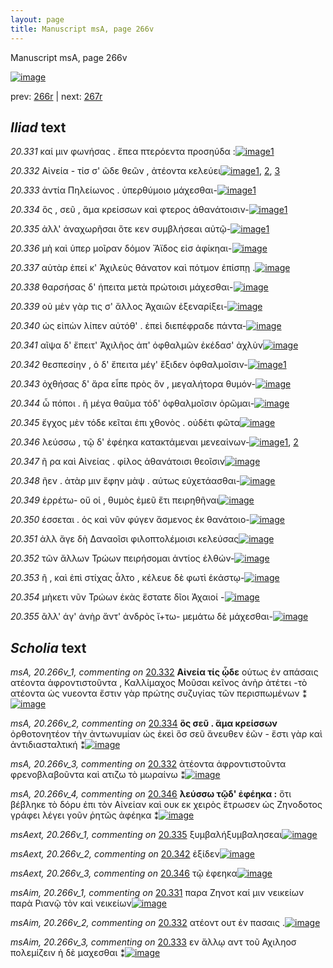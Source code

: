 ```yaml
---
layout: page
title: Manuscript msA, page 266v
---
```


Manuscript msA, page 266v

[![image](http://www.homermultitext.org/iipsrv?OBJ=IIP,1.0&FIF=/project/homer/pyramidal/deepzoom/hmt/vaimg/2017a/VA266VN_0768.tif&WID=100&CVT=JPEG)](http://www.homermultitext.org/ict2/?urn=urn:cite2:hmt:vaimg.2017a:VA266VN_0768)

prev:  [266r](../266r/) | next:  [267r](../267r/)

## *Iliad* text

*20.331* <a id="20.331"/> καί μιν φωνήσας . ἔπεα πτερόεντα προσηύδα :[![image](http://www.homermultitext.org/iipsrv?OBJ=IIP,1.0&FIF=/project/homer/pyramidal/deepzoom/hmt/vaimg/2017a/VA266VN_0768.tif&RGN=0.4753,0.2111,0.4223,0.03444&WID=1000&CVT=JPEG)](http://www.homermultitext.org/ict2/?urn=urn:cite2:hmt:vaimg.2017a:VA266VN_0768@0.4753,0.2111,0.4223,0.03444)[1](#msAim_20.266v_1)

*20.332* <a id="20.332"/> Αἰνεία - τίσ σ' ῶδε θεῶν , ἀτέοντα κελεύει[![image](http://www.homermultitext.org/iipsrv?OBJ=IIP,1.0&FIF=/project/homer/pyramidal/deepzoom/hmt/vaimg/2017a/VA266VN_0768.tif&RGN=0.4796,0.2407,0.3900,0.02365&WID=1000&CVT=JPEG)](http://www.homermultitext.org/ict2/?urn=urn:cite2:hmt:vaimg.2017a:VA266VN_0768@0.4796,0.2407,0.3900,0.02365)[1](#msA_20.266v_1), [2](#msA_20.266v_3), [3](#msAim_20.266v_2)

*20.333* <a id="20.333"/> ἀντία Πηλείωνος . ὑπερθύμοιο μάχεσθαι-[![image](http://www.homermultitext.org/iipsrv?OBJ=IIP,1.0&FIF=/project/homer/pyramidal/deepzoom/hmt/vaimg/2017a/VA266VN_0768.tif&RGN=0.4867,0.2600,0.3707,0.01992&WID=1000&CVT=JPEG)](http://www.homermultitext.org/ict2/?urn=urn:cite2:hmt:vaimg.2017a:VA266VN_0768@0.4867,0.2600,0.3707,0.01992)[1](#msAim_20.266v_3)

*20.334* <a id="20.334"/> ὃς , σεῦ , ἅμα κρείσσων καὶ φτερος ἀθανάτοισιν-[![image](http://www.homermultitext.org/iipsrv?OBJ=IIP,1.0&FIF=/project/homer/pyramidal/deepzoom/hmt/vaimg/2017a/VA266VN_0768.tif&RGN=0.4860,0.2761,0.4302,0.02158&WID=1000&CVT=JPEG)](http://www.homermultitext.org/ict2/?urn=urn:cite2:hmt:vaimg.2017a:VA266VN_0768@0.4860,0.2761,0.4302,0.02158)[1](#msA_20.266v_2)

*20.335* <a id="20.335"/> ἀλλ' ἀναχωρῆσαι ὅτε κεν συμβλήσεαι αὐτῷ-[![image](http://www.homermultitext.org/iipsrv?OBJ=IIP,1.0&FIF=/project/homer/pyramidal/deepzoom/hmt/vaimg/2017a/VA266VN_0768.tif&RGN=0.4825,0.2950,0.4064,0.02158&WID=1000&CVT=JPEG)](http://www.homermultitext.org/ict2/?urn=urn:cite2:hmt:vaimg.2017a:VA266VN_0768@0.4825,0.2950,0.4064,0.02158)[1](#msAext_20.266v_1)

*20.336* <a id="20.336"/> μὴ καὶ ὑπερ μοῖραν δόμον Ἄϊδος εἰσ ἀφίκηαι-[![image](http://www.homermultitext.org/iipsrv?OBJ=IIP,1.0&FIF=/project/homer/pyramidal/deepzoom/hmt/vaimg/2017a/VA266VN_0768.tif&RGN=0.4882,0.3148,0.4044,0.02420&WID=1000&CVT=JPEG)](http://www.homermultitext.org/ict2/?urn=urn:cite2:hmt:vaimg.2017a:VA266VN_0768@0.4882,0.3148,0.4044,0.02420)

*20.337* <a id="20.337"/> αὐτὰρ ἐπεί κ' Ἀχιλεὺς θάνατον καὶ πότμον ἐπίσπῃ .[![image](http://www.homermultitext.org/iipsrv?OBJ=IIP,1.0&FIF=/project/homer/pyramidal/deepzoom/hmt/vaimg/2017a/VA266VN_0768.tif&RGN=0.4818,0.3321,0.4444,0.02586&WID=1000&CVT=JPEG)](http://www.homermultitext.org/ict2/?urn=urn:cite2:hmt:vaimg.2017a:VA266VN_0768@0.4818,0.3321,0.4444,0.02586)

*20.338* <a id="20.338"/> θαρσήσας δ' ήπειτα μετὰ πρώτοισι μάχεσθαι-[![image](http://www.homermultitext.org/iipsrv?OBJ=IIP,1.0&FIF=/project/homer/pyramidal/deepzoom/hmt/vaimg/2017a/VA266VN_0768.tif&RGN=0.4845,0.3546,0.4165,0.02102&WID=1000&CVT=JPEG)](http://www.homermultitext.org/ict2/?urn=urn:cite2:hmt:vaimg.2017a:VA266VN_0768@0.4845,0.3546,0.4165,0.02102)

*20.339* <a id="20.339"/> οὐ μὲν γὰρ τις σ' ἄλλος Ἀχαιῶν ἐξεναρίξει-[![image](http://www.homermultitext.org/iipsrv?OBJ=IIP,1.0&FIF=/project/homer/pyramidal/deepzoom/hmt/vaimg/2017a/VA266VN_0768.tif&RGN=0.4832,0.3736,0.3784,0.02254&WID=1000&CVT=JPEG)](http://www.homermultitext.org/ict2/?urn=urn:cite2:hmt:vaimg.2017a:VA266VN_0768@0.4832,0.3736,0.3784,0.02254)

*20.340* <a id="20.340"/> ὡς εἰπὼν λίπεν αὐτόθ' . ἐπεὶ διεπέφραδε πάντα-[![image](http://www.homermultitext.org/iipsrv?OBJ=IIP,1.0&FIF=/project/homer/pyramidal/deepzoom/hmt/vaimg/2017a/VA266VN_0768.tif&RGN=0.4818,0.3929,0.4329,0.02365&WID=1000&CVT=JPEG)](http://www.homermultitext.org/ict2/?urn=urn:cite2:hmt:vaimg.2017a:VA266VN_0768@0.4818,0.3929,0.4329,0.02365)

*20.341* <a id="20.341"/> αῖψα δ' ἔπειτ' Ἀχιλῆος ἀπ' ὀφθαλμῶν ἐκέδασ' ἀχλὺν[![image](http://www.homermultitext.org/iipsrv?OBJ=IIP,1.0&FIF=/project/homer/pyramidal/deepzoom/hmt/vaimg/2017a/VA266VN_0768.tif&RGN=0.4818,0.4118,0.4394,0.02365&WID=1000&CVT=JPEG)](http://www.homermultitext.org/ict2/?urn=urn:cite2:hmt:vaimg.2017a:VA266VN_0768@0.4818,0.4118,0.4394,0.02365)

*20.342* <a id="20.342"/> θεσπεσίην , ὁ δ' ἔπειτα μέγ' ἔξιδεν ὀφθαλμοῖσιν-[![image](http://www.homermultitext.org/iipsrv?OBJ=IIP,1.0&FIF=/project/homer/pyramidal/deepzoom/hmt/vaimg/2017a/VA266VN_0768.tif&RGN=0.4818,0.4274,0.4265,0.03071&WID=1000&CVT=JPEG)](http://www.homermultitext.org/ict2/?urn=urn:cite2:hmt:vaimg.2017a:VA266VN_0768@0.4818,0.4274,0.4265,0.03071)[1](#msAext_20.266v_2)

*20.343* <a id="20.343"/> ὀχθήσας δ' ἄρα εἶπε πρὸς ὃν , μεγαλήτορα θυμόν-[![image](http://www.homermultitext.org/iipsrv?OBJ=IIP,1.0&FIF=/project/homer/pyramidal/deepzoom/hmt/vaimg/2017a/VA266VN_0768.tif&RGN=0.4838,0.4488,0.4379,0.02531&WID=1000&CVT=JPEG)](http://www.homermultitext.org/ict2/?urn=urn:cite2:hmt:vaimg.2017a:VA266VN_0768@0.4838,0.4488,0.4379,0.02531)

*20.344* <a id="20.344"/> ὦ πόποι . ῆ μέγα θαῦμα τόδ' ὀφθαλμοῖσιν ὁρῶμαι-[![image](http://www.homermultitext.org/iipsrv?OBJ=IIP,1.0&FIF=/project/homer/pyramidal/deepzoom/hmt/vaimg/2017a/VA266VN_0768.tif&RGN=0.4818,0.4650,0.4438,0.02849&WID=1000&CVT=JPEG)](http://www.homermultitext.org/ict2/?urn=urn:cite2:hmt:vaimg.2017a:VA266VN_0768@0.4818,0.4650,0.4438,0.02849)

*20.345* <a id="20.345"/> ἔγχος μὲν τόδε κεῖται ἐπι χθονὸς . οὐδέτι φῶτα[![image](http://www.homermultitext.org/iipsrv?OBJ=IIP,1.0&FIF=/project/homer/pyramidal/deepzoom/hmt/vaimg/2017a/VA266VN_0768.tif&RGN=0.4906,0.4856,0.4141,0.02711&WID=1000&CVT=JPEG)](http://www.homermultitext.org/ict2/?urn=urn:cite2:hmt:vaimg.2017a:VA266VN_0768@0.4906,0.4856,0.4141,0.02711)

*20.346* <a id="20.346"/> λεύσσω , τῷ δ' ἐφέηκα κατακτάμεναι μενεαίνων-[![image](http://www.homermultitext.org/iipsrv?OBJ=IIP,1.0&FIF=/project/homer/pyramidal/deepzoom/hmt/vaimg/2017a/VA266VN_0768.tif&RGN=0.4755,0.5062,0.4469,0.02545&WID=1000&CVT=JPEG)](http://www.homermultitext.org/ict2/?urn=urn:cite2:hmt:vaimg.2017a:VA266VN_0768@0.4755,0.5062,0.4469,0.02545)[1](#msAext_20.266v_3), [2](#msA_20.266v_4)

*20.347* <a id="20.347"/> ῆ ρα καὶ Αἰνείας . φίλος ἀθανάτοισι θεοῖσιν[![image](http://www.homermultitext.org/iipsrv?OBJ=IIP,1.0&FIF=/project/homer/pyramidal/deepzoom/hmt/vaimg/2017a/VA266VN_0768.tif&RGN=0.4926,0.5246,0.3896,0.02393&WID=1000&CVT=JPEG)](http://www.homermultitext.org/ict2/?urn=urn:cite2:hmt:vaimg.2017a:VA266VN_0768@0.4926,0.5246,0.3896,0.02393)

*20.348* <a id="20.348"/> ῆεν . ἀτὰρ μιν ἔφην μὰψ . αύτως εὐχετάασθαι-[![image](http://www.homermultitext.org/iipsrv?OBJ=IIP,1.0&FIF=/project/homer/pyramidal/deepzoom/hmt/vaimg/2017a/VA266VN_0768.tif&RGN=0.4871,0.5427,0.4199,0.02351&WID=1000&CVT=JPEG)](http://www.homermultitext.org/ict2/?urn=urn:cite2:hmt:vaimg.2017a:VA266VN_0768@0.4871,0.5427,0.4199,0.02351)

*20.349* <a id="20.349"/> ἐρρέτω- οὔ οἱ , θυμὸς ἐμεῦ ἔτι πειρηθῆναι[![image](http://www.homermultitext.org/iipsrv?OBJ=IIP,1.0&FIF=/project/homer/pyramidal/deepzoom/hmt/vaimg/2017a/VA266VN_0768.tif&RGN=0.4867,0.5604,0.3854,0.02711&WID=1000&CVT=JPEG)](http://www.homermultitext.org/ict2/?urn=urn:cite2:hmt:vaimg.2017a:VA266VN_0768@0.4867,0.5604,0.3854,0.02711)

*20.350* <a id="20.350"/> έσσεται . ὁς καὶ νῦν φύγεν ἄσμενος ἐκ θανάτοιο-[![image](http://www.homermultitext.org/iipsrv?OBJ=IIP,1.0&FIF=/project/homer/pyramidal/deepzoom/hmt/vaimg/2017a/VA266VN_0768.tif&RGN=0.4829,0.5819,0.4232,0.02296&WID=1000&CVT=JPEG)](http://www.homermultitext.org/ict2/?urn=urn:cite2:hmt:vaimg.2017a:VA266VN_0768@0.4829,0.5819,0.4232,0.02296)

*20.351* <a id="20.351"/> ἀλλ ἄγε δὴ Δαναοῖσι φιλοπτολέμοισι κελεύσας[![image](http://www.homermultitext.org/iipsrv?OBJ=IIP,1.0&FIF=/project/homer/pyramidal/deepzoom/hmt/vaimg/2017a/VA266VN_0768.tif&RGN=0.4875,0.5989,0.4121,0.02683&WID=1000&CVT=JPEG)](http://www.homermultitext.org/ict2/?urn=urn:cite2:hmt:vaimg.2017a:VA266VN_0768@0.4875,0.5989,0.4121,0.02683)

*20.352* <a id="20.352"/> τῶν ἄλλων Τρώων πειρήσομαι ἀντίος ἐλθών-[![image](http://www.homermultitext.org/iipsrv?OBJ=IIP,1.0&FIF=/project/homer/pyramidal/deepzoom/hmt/vaimg/2017a/VA266VN_0768.tif&RGN=0.4849,0.6202,0.4121,0.02227&WID=1000&CVT=JPEG)](http://www.homermultitext.org/ict2/?urn=urn:cite2:hmt:vaimg.2017a:VA266VN_0768@0.4849,0.6202,0.4121,0.02227)

*20.353* <a id="20.353"/> ῆ , καὶ ἐπὶ στίχας ἆλτο , κέλευε δὲ φωτὶ ἑκάστῳ-[![image](http://www.homermultitext.org/iipsrv?OBJ=IIP,1.0&FIF=/project/homer/pyramidal/deepzoom/hmt/vaimg/2017a/VA266VN_0768.tif&RGN=0.4880,0.6361,0.4099,0.02683&WID=1000&CVT=JPEG)](http://www.homermultitext.org/ict2/?urn=urn:cite2:hmt:vaimg.2017a:VA266VN_0768@0.4880,0.6361,0.4099,0.02683)

*20.354* <a id="20.354"/> μὴκετι νῦν Τρώων ἑκὰς ἕστατε δῖοι Ἀχαιοί -[![image](http://www.homermultitext.org/iipsrv?OBJ=IIP,1.0&FIF=/project/homer/pyramidal/deepzoom/hmt/vaimg/2017a/VA266VN_0768.tif&RGN=0.4849,0.6575,0.3968,0.02310&WID=1000&CVT=JPEG)](http://www.homermultitext.org/ict2/?urn=urn:cite2:hmt:vaimg.2017a:VA266VN_0768@0.4849,0.6575,0.3968,0.02310)

*20.355* <a id="20.355"/> ἂλλ' άγ' ἀνὴρ ἄντ' ἀνδρὸς ἴ+τω- μεμάτω δὲ μάχεσθαι-[![image](http://www.homermultitext.org/iipsrv?OBJ=IIP,1.0&FIF=/project/homer/pyramidal/deepzoom/hmt/vaimg/2017a/VA266VN_0768.tif&RGN=0.4849,0.6748,0.4215,0.02642&WID=1000&CVT=JPEG)](http://www.homermultitext.org/ict2/?urn=urn:cite2:hmt:vaimg.2017a:VA266VN_0768@0.4849,0.6748,0.4215,0.02642)

## *Scholia* text

*msA, 20.266v_1, commenting on* [20.332](#20.332)  <a id="msA_20.266v_1"/> **Αἰνεία τίς ᾦδε** οὑτως ἐν απάσαις ατέοντα ἀφροντιστοῦντα , Καλλίμαχος Μοῦσαι κεῖνος ἀνὴρ ἀτέτει -τὸ ατέοντα ὡς νυεοντα ἔστιν γὰρ πρώτης συζυγίας τῶν περισπωμένων ⁑[![image](http://www.homermultitext.org/iipsrv?OBJ=IIP,1.0&FIF=/project/homer/pyramidal/deepzoom/hmt/vaimg/2017a/VA266VN_0768.tif&RGN=0.2325,0.1035,0.6809,0.03942&WID=1000&CVT=JPEG)](http://www.homermultitext.org/ict2/?urn=urn:cite2:hmt:vaimg.2017a:VA266VN_0768@0.2325,0.1035,0.6809,0.03942)

*msA, 20.266v_2, commenting on* [20.334](#20.334)  <a id="msA_20.266v_2"/> **ὃς σεῦ . ἅμα κρείσσων** ὀρθοτονητέον τὴν ἀντωνυμίαν ὡς ἐκεὶ ὃσ σεῦ ἄνευθεν ἐῶν - ἔστι γὰρ καὶ ἀντιδιασταλτική ⁑[![image](http://www.homermultitext.org/iipsrv?OBJ=IIP,1.0&FIF=/project/homer/pyramidal/deepzoom/hmt/vaimg/2017a/VA266VN_0768.tif&RGN=0.2362,0.1238,0.6754,0.03029&WID=1000&CVT=JPEG)](http://www.homermultitext.org/ict2/?urn=urn:cite2:hmt:vaimg.2017a:VA266VN_0768@0.2362,0.1238,0.6754,0.03029)

*msA, 20.266v_3, commenting on* [20.332](#20.332)  <a id="msA_20.266v_3"/> ἀτέοντα ἀφροντιστοῦντα φρενοβλαβοῦντα καὶ ατιζω τὸ μωραίνω ⁑[![image](http://www.homermultitext.org/iipsrv?OBJ=IIP,1.0&FIF=/project/homer/pyramidal/deepzoom/hmt/vaimg/2017a/VA266VN_0768.tif&RGN=0.1992,0.2409,0.2027,0.03458&WID=1000&CVT=JPEG)](http://www.homermultitext.org/ict2/?urn=urn:cite2:hmt:vaimg.2017a:VA266VN_0768@0.1992,0.2409,0.2027,0.03458)

*msA, 20.266v_4, commenting on* [20.346](#20.346)  <a id="msA_20.266v_4"/> **λεύσσω τῷδ' ἐφέηκα :** ὅτι βέβληκε τὸ δόρυ ἐπι τὸν Αἰνείαν καὶ ουκ εκ χειρὸς ἔτρωσεν ὡς Ζηνοδοτος γράφει λέγει γοῦν ῥητῶς ἀφέηκα ⁑[![image](http://www.homermultitext.org/iipsrv?OBJ=IIP,1.0&FIF=/project/homer/pyramidal/deepzoom/hmt/vaimg/2017a/VA266VN_0768.tif&RGN=0.2297,0.5057,0.2174,0.06293&WID=1000&CVT=JPEG)](http://www.homermultitext.org/ict2/?urn=urn:cite2:hmt:vaimg.2017a:VA266VN_0768@0.2297,0.5057,0.2174,0.06293)

*msAext, 20.266v_1, commenting on* [20.335](#20.335)  <a id="msAext_20.266v_1"/> ξυμβαλήξυμβαλησεαι[![image](http://www.homermultitext.org/iipsrv?OBJ=IIP,1.0&FIF=/project/homer/pyramidal/deepzoom/hmt/vaimg/2017a/VA266VN_0768.tif&RGN=0.1548,0.2935,0.05932,0.03084&WID=1000&CVT=JPEG)](http://www.homermultitext.org/ict2/?urn=urn:cite2:hmt:vaimg.2017a:VA266VN_0768@0.1548,0.2935,0.05932,0.03084)

*msAext, 20.266v_2, commenting on* [20.342](#20.342)  <a id="msAext_20.266v_2"/> ἐξίδεν[![image](http://www.homermultitext.org/iipsrv?OBJ=IIP,1.0&FIF=/project/homer/pyramidal/deepzoom/hmt/vaimg/2017a/VA266VN_0768.tif&RGN=0.1555,0.4214,0.05637,0.03430&WID=1000&CVT=JPEG)](http://www.homermultitext.org/ict2/?urn=urn:cite2:hmt:vaimg.2017a:VA266VN_0768@0.1555,0.4214,0.05637,0.03430)

*msAext, 20.266v_3, commenting on* [20.346](#20.346)  <a id="msAext_20.266v_3"/> τῷ ἐφεηκα[![image](http://www.homermultitext.org/iipsrv?OBJ=IIP,1.0&FIF=/project/homer/pyramidal/deepzoom/hmt/vaimg/2017a/VA266VN_0768.tif&RGN=0.1395,0.5018,0.07093,0.02517&WID=1000&CVT=JPEG)](http://www.homermultitext.org/ict2/?urn=urn:cite2:hmt:vaimg.2017a:VA266VN_0768@0.1395,0.5018,0.07093,0.02517)

*msAim, 20.266v_1, commenting on* [20.331](#20.331)  <a id="msAim_20.266v_1"/> παρα Ζηνοτ καί μιν νεικείων παρὰ Ριανῷ τὸν καὶ νεικείων[![image](http://www.homermultitext.org/iipsrv?OBJ=IIP,1.0&FIF=/project/homer/pyramidal/deepzoom/hmt/vaimg/2017a/VA266VN_0768.tif&RGN=0.4305,0.2097,0.2548,0.02116&WID=1000&CVT=JPEG)](http://www.homermultitext.org/ict2/?urn=urn:cite2:hmt:vaimg.2017a:VA266VN_0768@0.4305,0.2097,0.2548,0.02116)

*msAim, 20.266v_2, commenting on* [20.332](#20.332)  <a id="msAim_20.266v_2"/> ατέοντ ουτ ἐν πασαις .[![image](http://www.homermultitext.org/iipsrv?OBJ=IIP,1.0&FIF=/project/homer/pyramidal/deepzoom/hmt/vaimg/2017a/VA266VN_0768.tif&RGN=0.4333,0.2407,0.05490,0.02130&WID=1000&CVT=JPEG)](http://www.homermultitext.org/ict2/?urn=urn:cite2:hmt:vaimg.2017a:VA266VN_0768@0.4333,0.2407,0.05490,0.02130)

*msAim, 20.266v_3, commenting on* [20.333](#20.333)  <a id="msAim_20.266v_3"/> εν ἄλλῳ αντ τοῦ Αχιληοσ πολεμίζειν ἠ δὲ μαχεσθαι ⁑[![image](http://www.homermultitext.org/iipsrv?OBJ=IIP,1.0&FIF=/project/homer/pyramidal/deepzoom/hmt/vaimg/2017a/VA266VN_0768.tif&RGN=0.4313,0.2599,0.05490,0.04993&WID=1000&CVT=JPEG)](http://www.homermultitext.org/ict2/?urn=urn:cite2:hmt:vaimg.2017a:VA266VN_0768@0.4313,0.2599,0.05490,0.04993)